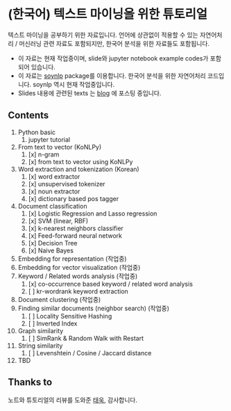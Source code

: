 # (한국어) 텍스트 마이닝을 위한 튜토리얼

텍스트 마이닝을 공부하기 위한 자료입니다. 언어에 상관없이 적용할 수 있는 자연어처리 / 머신러닝 관련 자료도 포함되지만, 한국어 분석을 위한 자료들도 포함됩니다. 

- 이 자료는 현재 작업중이며, slide와 jupyter notebook example codes가 포함되어 있습니다. 
- 이 자료는 [soynlp](https://github.com/lovit/soynlp) package를 이용합니다. 한국어 분석을 위한 자연어처리 코드입니다. soynlp 역시 현재 작업중입니다. 
- Slides 내용에 관련된 texts 는 [blog][lovit_blog] 에 포스팅 중입니다.

## Contents
1. Python basic
    1. jupyter tutorial
1. From text to vector (KoNLPy)
    1. [x] n-gram
    1. [x] from text to vector using KoNLPy
1. Word extraction and tokenization (Korean)
    1. [x] word extractor
    1. [x] unsupervised tokenizer
    1. [x] noun extractor
    1. [x] dictionary based pos tagger
1. Document classification
    1. [x] Logistic Regression and Lasso regression
    1. [x] SVM (linear, RBF)
    1. [x] k-nearest neighbors classifier
    1. [x] Feed-forward neural network
    1. [x] Decision Tree
    1. [x] Naive Bayes
1. Embedding for representation (작업중)
1. Embedding for vector visualization (작업중)
1. Keyword / Related words analysis (작업중)
    1. [x] co-occurrence based keyword / related word analysis
    1. [ ] kr-wordrank keyword extraction
1. Document clustering (작업중)
1. Finding similar documents (neighbor search) (작업중)
    1. [ ] Locality Sensitive Hashing
    1. [ ] Inverted Index
1. Graph similarity
    1. [ ] SimRank & Random Walk with Restart
1. String similarity
    1. [ ] Levenshtein / Cosine / Jaccard distance
1. TBD

## Thanks to
노트와 튜토리얼의 리뷰를 도와준 [태욱][taewook_git], 감사합니다.

[taewook_git]: https://github.com/Wook0129
[lovit_blog]: https://lovit.github.io